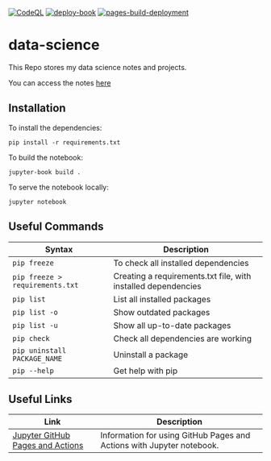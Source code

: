 [![CodeQL](https://github.com/A-S620/data-science/actions/workflows/codeql-analysis.yml/badge.svg)](https://github.com/A-S620/data-science/actions/workflows/codeql-analysis.yml)
[![deploy-book](https://github.com/A-S620/data-science/actions/workflows/deploy-book.yaml/badge.svg)](https://github.com/A-S620/data-science/actions/workflows/deploy-book.yaml)
[![pages-build-deployment](https://github.com/A-S620/data-science/actions/workflows/pages/pages-build-deployment/badge.svg)](https://github.com/A-S620/data-science/actions/workflows/pages/pages-build-deployment)
# data-science
This Repo stores my data science notes and projects.

You can access the notes [here](https://a-s620.github.io/data-science)

## Installation
To install the dependencies:

```pip install -r requirements.txt```

To build the notebook:

```jupyter-book build .```

To serve the notebook locally:

```jupyter notebook```


## Useful Commands

| Syntax                              | Description                                                   |
|-------------------------------------|---------------------------------------------------------------|
| ```pip freeze```                    | To check all installed dependencies                           |
| ```pip freeze > requirements.txt``` | Creating a requirements.txt file, with installed dependencies |
| ```pip list```                      | List all installed packages                                   |
| ```pip list -o```                   | Show outdated packages                                        |
| ```pip list -u```                   | Show all up-to-date packages                                  |
| ```pip check```                     | Check all dependencies are working                            |
| ```pip uninstall PACKAGE_NAME```    | Uninstall a package                                           |
| ```pip --help```                    | Get help with pip                                             |


## Useful Links

| Link | Description                                                           |
|------|-----------------------------------------------------------------------|
| [Jupyter GitHub Pages and Actions](https://jupyterbook.org/en/stable/publish/gh-pages.html) | Information for using GitHub Pages and Actions with Jupyter notebook. |
